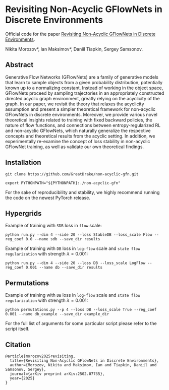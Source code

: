 # Revisiting Non-Acyclic GFlowNets in Discrete Environments

Official code for the paper [Revisiting Non-Acyclic GFlowNets in Discrete Environments](https://arxiv.org/abs/2502.07735).

Nikita Morozov*, Ian Maksimov*, Daniil Tiapkin, Sergey Samsonov.

## Abstract
Generative Flow Networks (GFlowNets) are a family of generative models that learn to sample objects from a given probability distribution, potentially known up to a normalizing constant. Instead of working in the object space, GFlowNets proceed by sampling trajectories in an appropriately constructed directed acyclic graph environment, greatly relying on the acyclicity of the graph. In our paper, we revisit the theory that relaxes the acyclicity assumption and present a simpler theoretical framework for non-acyclic GFlowNets in discrete environments. Moreover, we provide various novel theoretical insights related to training with fixed backward policies, the nature of flow functions, and connections between entropy-regularized RL and non-acyclic GFlowNets, which naturally generalize the respective concepts and theoretical results from the acyclic setting. In addition, we experimentally re-examine the concept of loss stability in non-acyclic GFlowNet training, as well as validate our own theoretical findings.

## Installation

```
git clone https://github.com/GreatDrake/non-acyclic-gfn.git
```

```
export PYTHONPATH="${PYTHONPATH}:./non-acyclic-gfn"
```

For the sake of reproducibility and stability, we highly recommend running the code on the newest PyTorch release.

## Hypergrids

Example of training with `SDB` loss in `flow` scale:

```
python run.py --dim 4 --side 20 --loss StableDB --loss_scale Flow --reg_coef 0.0 --name sdb --save_dir results
```

Example of training with `DB` loss in `log-flow` scale and `state flow regularization` with strength $\lambda = 0.001$:

```
python run.py --dim 4 --side 20 --loss DB --loss_scale LogFlow --reg_coef 0.001 --name db --save_dir results
```

## Permutations 

Example of training with `DB` loss in `log-flow` scale and `state flow regularization` with strength $\lambda = 0.001$:

```
python permutations.py --p 4 --loss DB --loss_scale True --reg_coef 0.001 --name db_example --save_dir example_dir
```

For the full list of arguments for some particular script please refer to the script itself. 

## Citation

```
@article{morozov2025revisiting,
  title={Revisiting Non-Acyclic GFlowNets in Discrete Environments},
  author={Morozov, Nikita and Maksimov, Ian and Tiapkin, Daniil and Samsonov, Sergey},
  journal={arXiv preprint arXiv:2502.07735},
  year={2025}
}
```

